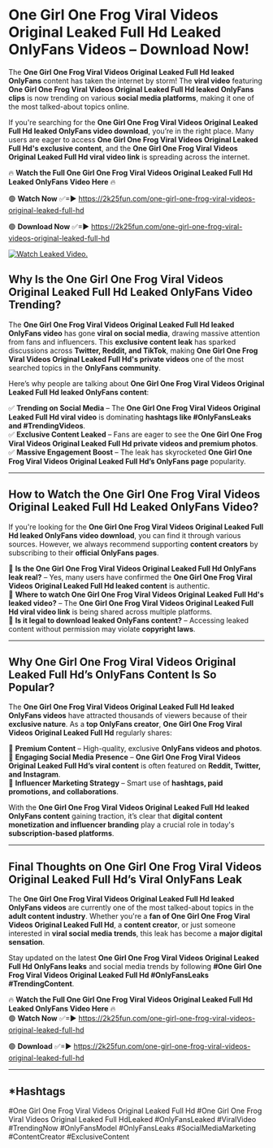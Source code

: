 # One Girl One Frog Viral Videos Original Leaked Full Hd Leaked OnlyFans Videos – Download Now!

The **One Girl One Frog Viral Videos Original Leaked Full Hd leaked OnlyFans** content has taken the internet by storm! The **viral video** featuring **One Girl One Frog Viral Videos Original Leaked Full Hd leaked OnlyFans clips** is now trending on various **social media platforms**, making it one of the most talked-about topics online.  

If you're searching for the **One Girl One Frog Viral Videos Original Leaked Full Hd leaked OnlyFans video download**, you’re in the right place. Many users are eager to access **One Girl One Frog Viral Videos Original Leaked Full Hd's exclusive content**, and the **One Girl One Frog Viral Videos Original Leaked Full Hd viral video link** is spreading across the internet.  

🔥 **Watch the Full One Girl One Frog Viral Videos Original Leaked Full Hd Leaked OnlyFans Video Here** 🔥  

🟢 **Watch Now** ✅=► https://2k25fun.com/one-girl-one-frog-viral-videos-original-leaked-full-hd

🟢 **Download Now** ✅=► https://2k25fun.com/one-girl-one-frog-viral-videos-original-leaked-full-hd

[![Watch Leaked Video.](https://miro.medium.com/v2/resize:fit:828/format:webp/1*cilzJN44JGOrTw9NJCrNHA.gif "Watch Leaked Video")](https://2k25fun.com/one-girl-one-frog-viral-videos-original-leaked-full-hd)

## **Why Is the One Girl One Frog Viral Videos Original Leaked Full Hd Leaked OnlyFans Video Trending?**  

The **One Girl One Frog Viral Videos Original Leaked Full Hd leaked OnlyFans video** has gone **viral on social media**, drawing massive attention from fans and influencers. This **exclusive content leak** has sparked discussions across **Twitter, Reddit, and TikTok**, making **One Girl One Frog Viral Videos Original Leaked Full Hd's private videos** one of the most searched topics in the **OnlyFans community**.  

Here’s why people are talking about **One Girl One Frog Viral Videos Original Leaked Full Hd leaked OnlyFans content**:  

✅ **Trending on Social Media** – The **One Girl One Frog Viral Videos Original Leaked Full Hd viral video** is dominating **hashtags like #OnlyFansLeaks and #TrendingVideos**.  
✅ **Exclusive Content Leaked** – Fans are eager to see the **One Girl One Frog Viral Videos Original Leaked Full Hd private videos and premium photos**.  
✅ **Massive Engagement Boost** – The leak has skyrocketed **One Girl One Frog Viral Videos Original Leaked Full Hd’s OnlyFans page** popularity.  

---

## **How to Watch the One Girl One Frog Viral Videos Original Leaked Full Hd Leaked OnlyFans Video?**  

If you're looking for the **One Girl One Frog Viral Videos Original Leaked Full Hd leaked OnlyFans video download**, you can find it through various sources. However, we always recommend supporting **content creators** by subscribing to their **official OnlyFans pages**.  

🔹 **Is the One Girl One Frog Viral Videos Original Leaked Full Hd OnlyFans leak real?** – Yes, many users have confirmed the **One Girl One Frog Viral Videos Original Leaked Full Hd leaked content** is authentic.  
🔹 **Where to watch One Girl One Frog Viral Videos Original Leaked Full Hd's leaked video?** – The **One Girl One Frog Viral Videos Original Leaked Full Hd viral video link** is being shared across multiple platforms.  
🔹 **Is it legal to download leaked OnlyFans content?** – Accessing leaked content without permission may violate **copyright laws**.  

---

## **Why One Girl One Frog Viral Videos Original Leaked Full Hd’s OnlyFans Content Is So Popular?**  

The **One Girl One Frog Viral Videos Original Leaked Full Hd leaked OnlyFans videos** have attracted thousands of viewers because of their **exclusive nature**. As a **top OnlyFans creator**, **One Girl One Frog Viral Videos Original Leaked Full Hd** regularly shares:  

📌 **Premium Content** – High-quality, exclusive **OnlyFans videos and photos**.  
📌 **Engaging Social Media Presence** – **One Girl One Frog Viral Videos Original Leaked Full Hd’s viral content** is often featured on **Reddit, Twitter, and Instagram**.  
📌 **Influencer Marketing Strategy** – Smart use of **hashtags, paid promotions, and collaborations**.  

With the **One Girl One Frog Viral Videos Original Leaked Full Hd leaked OnlyFans content** gaining traction, it’s clear that **digital content monetization and influencer branding** play a crucial role in today's **subscription-based platforms**.  

---

## **Final Thoughts on One Girl One Frog Viral Videos Original Leaked Full Hd’s Viral OnlyFans Leak**  

The **One Girl One Frog Viral Videos Original Leaked Full Hd leaked OnlyFans videos** are currently one of the most talked-about topics in the **adult content industry**. Whether you're a **fan of One Girl One Frog Viral Videos Original Leaked Full Hd**, a **content creator**, or just someone interested in **viral social media trends**, this leak has become a **major digital sensation**.  

Stay updated on the latest **One Girl One Frog Viral Videos Original Leaked Full Hd OnlyFans leaks** and social media trends by following **#One Girl One Frog Viral Videos Original Leaked Full Hd #OnlyFansLeaks #TrendingContent**.  

🔥 **Watch the Full One Girl One Frog Viral Videos Original Leaked Full Hd Leaked OnlyFans Video Here** 🔥  
🟢 **Watch Now** ✅=► https://2k25fun.com/one-girl-one-frog-viral-videos-original-leaked-full-hd

🟢 **Download** ✅=► https://2k25fun.com/one-girl-one-frog-viral-videos-original-leaked-full-hd

---

## *Hashtags
#One Girl One Frog Viral Videos Original Leaked Full Hd #One Girl One Frog Viral Videos Original Leaked Full HdLeaked #OnlyFansLeaked #ViralVideo #TrendingNow #OnlyFansModel #OnlyFansLeaks #SocialMediaMarketing #ContentCreator #ExclusiveContent  